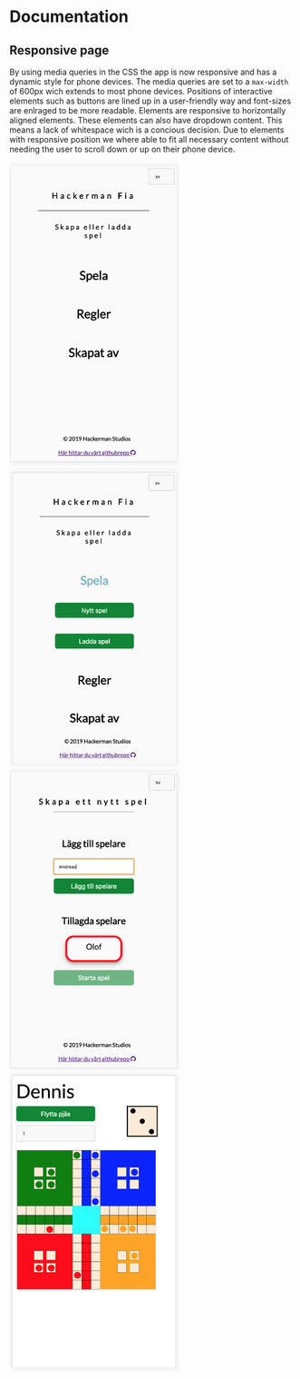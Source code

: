 # Documentation

## Responsive page

By using media queries in the CSS the app is now responsive and has a dynamic style for phone devices. The media queries are set to a `max-width` of 600px wich extends to most phone devices.
Positions of interactive elements such as buttons are lined up in a user-friendly way and font-sizes are enlraged to be more readable.
Elements are responsive to horizontally aligned elements. These elements can also have dropdown content. This means a lack of whitespace wich is a concious decision. Due to elements with responsive position we where able to fit all necessary content without needing the user to scroll down or up on their phone device. 

<img src="images/ResponsiveIndex1.png" width="300"/>

<img src="images/ResponsiveIndex2.png" width="300"/>

<img src="images/ResponsiveNewGame.png" width="300"/>

<img src="images/ResponsiveGameboard.png" width="300"/>
